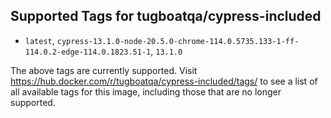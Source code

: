 ## Supported Tags for tugboatqa/cypress-included

* `latest`, `cypress-13.1.0-node-20.5.0-chrome-114.0.5735.133-1-ff-114.0.2-edge-114.0.1823.51-1`, `13.1.0`

The above tags are currently supported. Visit https://hub.docker.com/r/tugboatqa/cypress-included/tags/ to see a list of all available tags for this image, including those that are no longer supported.
